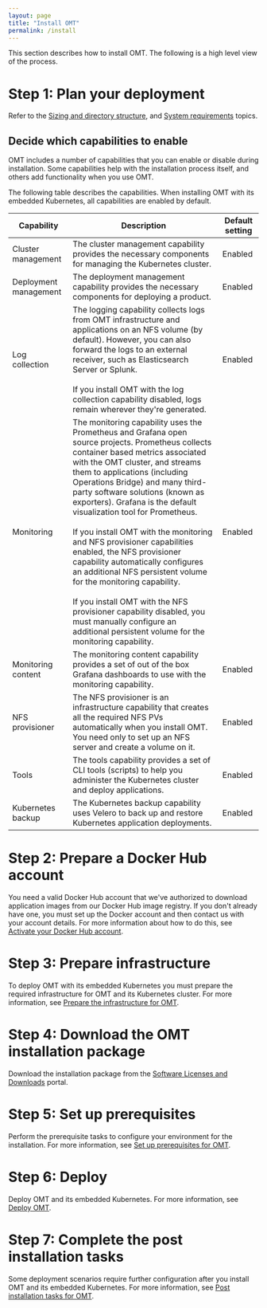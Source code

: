 ```yaml
---
layout: page
title: "Install OMT"
permalink: /install
---
```


This section describes how to install OMT. The following is a high level view of the process.

# Step 1: Plan your deployment

Refer to the [Sizing and directory structure](https://docs.microfocus.com/doc/OMT/24.2/DirectoryStructureEmbedded), and [System requirements](https://docs.microfocus.com/doc/OMT/24.2/SystemReqsEmbed) topics.

## Decide which capabilities to enable

OMT includes a number of capabilities that you can enable or disable during installation. Some capabilities help with the installation process itself, and others add functionality when you use OMT.

The following table describes the capabilities. When installing OMT with its embedded Kubernetes, all capabilities are enabled by default.


|Capability|Description|Default setting|
|---|---|---|
|Cluster management|The cluster management capability provides the necessary components for managing the Kubernetes cluster.|Enabled|
|Deployment management|The deployment management capability provides the necessary components for deploying a product.|Enabled|
|Log collection|The logging capability collects logs from OMT infrastructure and applications on an NFS volume (by default). However, you can also forward the logs to an external receiver, such as Elasticsearch Server or Splunk.<br /><br />If you install OMT with the log collection capability disabled, logs remain wherever they're generated.|Enabled|
|Monitoring|The monitoring capability uses the Prometheus and Grafana open source projects. Prometheus collects container based metrics associated with the OMT cluster, and streams them to applications (including Operations Bridge) and many third-party software solutions (known as exporters). Grafana is the default visualization tool for Prometheus.<br /><br />If you install OMT with the monitoring and NFS provisioner capabilities enabled, the NFS provisioner capability automatically configures an additional NFS persistent volume for the monitoring capability.<br /><br />If you install OMT with the NFS provisioner capability disabled, you must manually configure an additional persistent volume for the monitoring capability.|Enabled|
|Monitoring content|The monitoring content capability provides a set of out of the box Grafana dashboards to use with the monitoring capability.|Enabled|
|NFS provisioner|The NFS provisioner is an infrastructure capability that creates all the required NFS PVs automatically when you install OMT. You need only to set up an NFS server and create a volume on it.|Enabled|
|Tools|The tools capability provides a set of CLI tools (scripts) to help you administer the Kubernetes cluster and deploy applications.|Enabled|
|Kubernetes backup|The Kubernetes backup capability uses Velero to back up and restore Kubernetes application deployments.|Enabled|
		

# Step 2: Prepare a Docker Hub account

You need a valid Docker Hub account that we've authorized to download application images from our Docker Hub image registry. If you don't already have one, you must set up the Docker account and then contact us with your account details. For more information about how to do this, see [Activate your Docker Hub account](https://docs.microfocus.com/doc/OMT/24.2/ActivateDockerAccountEmbed).

# Step 3: Prepare infrastructure

To deploy OMT with its embedded Kubernetes you must prepare the required infrastructure for OMT and its Kubernetes cluster. For more information, see [Prepare the infrastructure for OMT](https://docs.microfocus.com/doc/OMT/24.2/InfraEmbedded).

# Step 4: Download the OMT installation package

Download the installation package from the [Software Licenses and Downloads](https://sld.microfocus.com/mysoftware/index) portal.

# Step 5: Set up prerequisites

Perform the prerequisite tasks to configure your environment for the installation. For more information, see [Set up prerequisites for OMT](https://docs.microfocus.com/doc/OMT/24.2/InstallPrereqsEmbed).

# Step 6: Deploy

Deploy OMT and its embedded Kubernetes. For more information, see [Deploy OMT](https://docs.microfocus.com/doc/OMT/24.2/DeployEmbed).

# Step 7: Complete the post installation tasks

Some deployment scenarios require further configuration after you install OMT and its embedded Kubernetes. For more information, see [Post installation tasks for OMT](https://docs.microfocus.com/doc/OMT/24.2/PostInstallEmbed).

